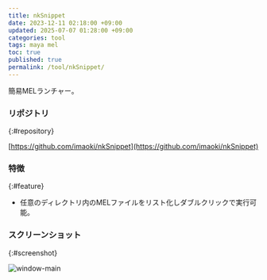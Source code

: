 ```yaml
---
title: nkSnippet
date: 2023-12-11 02:18:00 +09:00
updated: 2025-07-07 01:28:00 +09:00
categories: tool
tags: maya mel
toc: true
published: true
permalink: /tool/nkSnippet/
---
```

簡易MELランチャー。

### リポジトリ
{:#repository}

[https://github.com/imaoki/nkSnippet](https://github.com/imaoki/nkSnippet)

### 特徴
{:#feature}

* 任意のディレクトリ内のMELファイルをリスト化しダブルクリックで実行可能。

### スクリーンショット
{:#screenshot}

![window-main](/kb/assets/images/content/2025-02-19-nksnippet/window-main.png)
